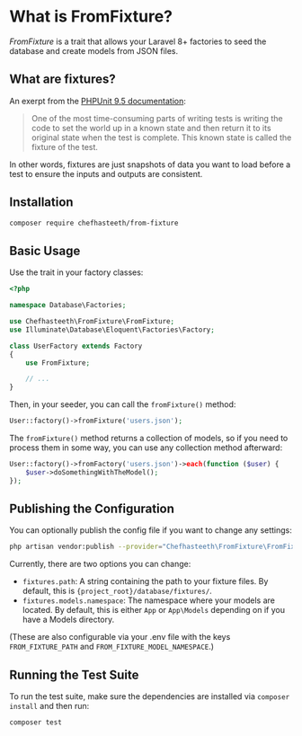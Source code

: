 # What is FromFixture?
*FromFixture* is a trait that allows your Laravel 8+ factories to seed the database and create models from JSON files.

## What are fixtures?
An exerpt from the [PHPUnit 9.5 documentation](https://phpunit.readthedocs.io/en/9.5/fixtures.html):

> One of the most time-consuming parts of writing tests is writing the code to set the world up in a known state and then return it to its original state when the test is complete. This known state is called the fixture of the test.

In other words, fixtures are just snapshots of data you want to load before a test to ensure the inputs and outputs are consistent.

## Installation

```bash
composer require chefhasteeth/from-fixture
```

## Basic Usage
Use the trait in your factory classes:

```php
<?php

namespace Database\Factories;

use Chefhasteeth\FromFixture\FromFixture;
use Illuminate\Database\Eloquent\Factories\Factory;

class UserFactory extends Factory
{
    use FromFixture;

    // ...
}
```

Then, in your seeder, you can call the `fromFixture()` method:

```php
User::factory()->fromFixture('users.json');
```

The `fromFixture()` method returns a collection of models, so if you need to process them in some way, you can use any collection method afterward:

```php
User::factory()->fromFactory('users.json')->each(function ($user) {
    $user->doSomethingWithTheModel();
});
```

## Publishing the Configuration
You can optionally publish the config file if you want to change any settings:

```bash
php artisan vendor:publish --provider="Chefhasteeth\FromFixture\FromFixtureServiceProvider" --tag="config"
```

Currently, there are two options you can change:

* `fixtures.path`: A string containing the path to your fixture files. By default, this is `{project_root}/database/fixtures/`.
* `fixtures.models.namespace`: The namespace where your models are located. By default, this is either `App` or `App\Models` depending on if you have a Models directory.

(These are also configurable via your .env file with the keys `FROM_FIXTURE_PATH` and `FROM_FIXTURE_MODEL_NAMESPACE`.)

## Running the Test Suite
To run the test suite, make sure the dependencies are installed via `composer install` and then run:

```bash
composer test
```
